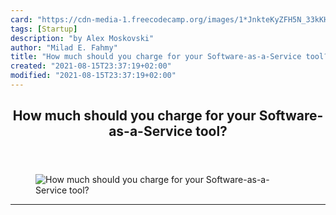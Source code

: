 ```yaml
---
card: "https://cdn-media-1.freecodecamp.org/images/1*JnkteKyZFH5N_33kKH27BA.png"
tags: [Startup]
description: "by Alex Moskovski"
author: "Milad E. Fahmy"
title: "How much should you charge for your Software-as-a-Service tool?"
created: "2021-08-15T23:37:19+02:00"
modified: "2021-08-15T23:37:19+02:00"
---
```

<div class="site-wrapper">
<main id="site-main" class="site-main outer">
<div class="inner">
<article class="post-full post tag-startup tag-saas tag-entrepreneurship tag-business tag-data-science ">
<header class="post-full-header">
<h1 class="post-full-title">How much should you charge for your Software-as-a-Service tool?</h1>
</header>
<figure class="post-full-image">
<picture>
<source media="(max-width: 700px)" sizes="1px" srcset="data:image/gif;base64,R0lGODlhAQABAIAAAAAAAP///yH5BAEAAAAALAAAAAABAAEAAAIBRAA7 1w">
<source media="(min-width: 701px)" sizes="(max-width: 800px) 400px,
(max-width: 1170px) 700px,
1400px" srcset="https://cdn-media-1.freecodecamp.org/images/1*JnkteKyZFH5N_33kKH27BA.png 300w,
https://cdn-media-1.freecodecamp.org/images/1*JnkteKyZFH5N_33kKH27BA.png 600w,
https://cdn-media-1.freecodecamp.org/images/1*JnkteKyZFH5N_33kKH27BA.png 1000w,
https://cdn-media-1.freecodecamp.org/images/1*JnkteKyZFH5N_33kKH27BA.png 2000w">
<img onerror="this.style.display='none'" src="https://cdn-media-1.freecodecamp.org/images/1*JnkteKyZFH5N_33kKH27BA.png" alt="How much should you charge for your Software-as-a-Service tool?">
</picture>
</figure>
<section class="post-full-content">
<div class="post-content medium-migrated-article">
</div>
<hr>
</section>
</article>
</div>
</main>
</div>
<!-- Google Tag Manager (noscript) -->
<!-- End Google Tag Manager (noscript) -->
